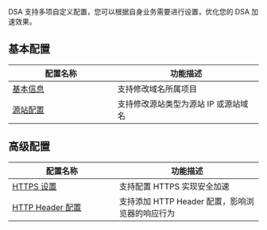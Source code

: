 DSA 支持多项自定义配置，您可以根据自身业务需要进行设置，优化您的 DSA 加速效果。

<style>
table th:nth-of-type(1) {
width: 350px;	
}
table th:nth-of-type(2) {
width: 500px;	
}
</style>

## 基本配置
| 配置名称  | 功能描述     |
| -------- | ----------- |
| [基本信息](/doc/product/570/11137)  | 支持修改域名所属项目 |
| [源站配置](/doc/product/570/11137)  | 支持修改源站类型为源站 IP 或源站域名   |

## 高级配置
| 配置名称  | 功能描述     |
| -------- | ----------- |
| [HTTPS 设置](/document/product/570/10365)  | 支持配置 HTTPS 实现安全加速 |
| [HTTP Header 配置](/document/product/570/10364) | 支持添加 HTTP Header 配置，影响浏览器的响应行为            |